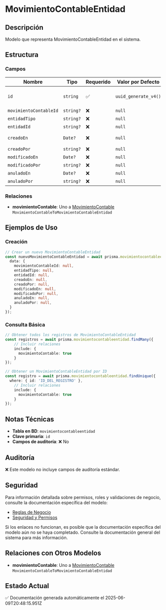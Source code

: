 # MovimientoContableEntidad

## Descripción
Modelo que representa MovimientoContableEntidad en el sistema.

## Estructura

### Campos

| Nombre | Tipo | Requerido | Valor por Defecto | Validaciones | Descripción |
|--------|------|-----------|-------------------|--------------|-------------|
| `id` | `string` | ✅ | `uuid_generate_v4()` | Identificador único, Valor por defecto |  |
| `movimientoContableId` | `string?` | ❌ | `null` | - |  |
| `entidadTipo` | `string?` | ❌ | `null` | - |  |
| `entidadId` | `string?` | ❌ | `null` | - |  |
| `creadoEn` | `Date?` | ❌ | `null` | Valor por defecto |  |
| `creadoPor` | `string?` | ❌ | `null` | - |  |
| `modificadoEn` | `Date?` | ❌ | `null` | - |  |
| `modificadoPor` | `string?` | ❌ | `null` | - |  |
| `anuladoEn` | `Date?` | ❌ | `null` | - |  |
| `anuladoPor` | `string?` | ❌ | `null` | - |  |

### Relaciones

- **movimientoContable**: Uno a [MovimientoContable](./movimientocontable.md) `MovimientoContableToMovimientoContableEntidad`

## Ejemplos de Uso

### Creación

```typescript
// Crear un nuevo MovimientoContableEntidad
const nuevoMovimientoContableEntidad = await prisma.movimientocontableentidad.create({
  data: {
    movimientoContableId: null,
    entidadTipo: null,
    entidadId: null,
    creadoEn: null,
    creadoPor: null,
    modificadoEn: null,
    modificadoPor: null,
    anuladoEn: null,
    anuladoPor: null,
  }
});
```

### Consulta Básica

```typescript
// Obtener todos los registros de MovimientoContableEntidad
const registros = await prisma.movimientocontableentidad.findMany({
    // Incluir relaciones
    include: {
      movimientoContable: true
    }
});

// Obtener un MovimientoContableEntidad por ID
const registro = await prisma.movimientocontableentidad.findUnique({
  where: { id: 'ID_DEL_REGISTRO' },
    // Incluir relaciones
    include: {
      movimientoContable: true
    }
});
```

## Notas Técnicas

- **Tabla en BD**: `movimientocontableentidad`
- **Clave primaria**: `id`
- **Campos de auditoría**: ❌ No

## Auditoría

❌ Este modelo no incluye campos de auditoría estándar.

## Seguridad

Para información detallada sobre permisos, roles y validaciones de negocio, consulte la documentación específica del modelo:

- [Reglas de Negocio](./movimientocontableentidad/reglas_negocio.md)
- [Seguridad y Permisos](./movimientocontableentidad/seguridad.md)

Si los enlaces no funcionan, es posible que la documentación específica del modelo aún no se haya completado. Consulte la documentación general del sistema para más información.

## Relaciones con Otros Modelos

- **movimientoContable**: Uno a [MovimientoContable](./movimientocontable.md) `MovimientoContableToMovimientoContableEntidad`

## Estado Actual

✅ Documentación generada automáticamente el 2025-06-09T20:48:15.951Z

